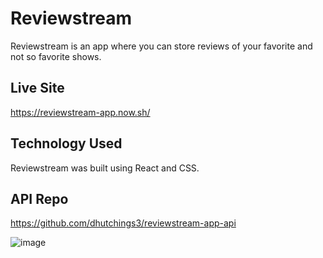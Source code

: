 # Reviewstream

Reviewstream is an app where you can store reviews of your favorite and not so favorite shows.

## Live Site

https://reviewstream-app.now.sh/

## Technology Used

Reviewstream was built using React and CSS.

## API Repo
https://github.com/dhutchings3/reviewstream-app-api

![image](https://app.png)